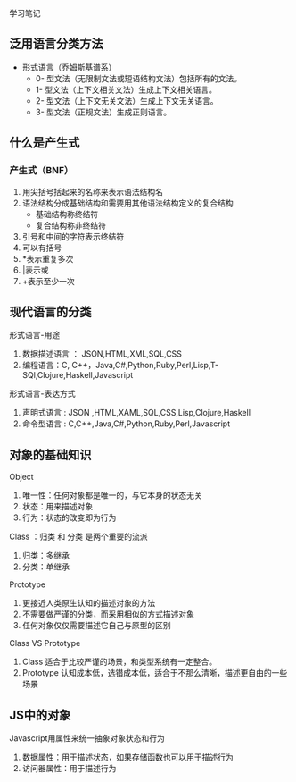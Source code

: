 学习笔记
## 泛用语言分类方法
* 形式语言（乔姆斯基谱系）
  * 0- 型文法（无限制文法或短语结构文法）包括所有的文法。
  * 1- 型文法（上下文相关文法）生成上下文相关语言。
  * 2- 型文法（上下文无关文法）生成上下文无关语言。
  * 3- 型文法（正规文法）生成正则语言。

##  什么是产生式

### 产生式（BNF）
1. 用尖括号括起来的名称来表示语法结构名
2. 语法结构分成基础结构和需要用其他语法结构定义的复合结构
   * 基础结构称终结符
   * 复合结构称非终结符
3. 引号和中间的字符表示终结符
4. 可以有括号
5. *表示重复多次
6. |表示或
7. +表示至少一次


## 现代语言的分类

形式语言-用途
1. 数据描述语言 ： JSON,HTML,XML,SQL,CSS
2. 编程语言：C, C++，Java,C#,Python,Ruby,Perl,Lisp,T-SQl,Clojure,Haskell,Javascript
   
形式语言-表达方式
1. 声明式语言 : JSON ,HTML,XAML,SQL,CSS,Lisp,Clojure,Haskell
2. 命令型语言 : C,C++,Java,C#,Python,Ruby,Perl,Javascript

## 对象的基础知识

Object
1. 唯一性：任何对象都是唯一的，与它本身的状态无关
2. 状态：用来描述对象
3. 行为：状态的改变即为行为

Class ：归类 和 分类 是两个重要的流派
1. 归类：多继承
2. 分类：单继承

Prototype
1. 更接近人类原生认知的描述对象的方法
2. 不需要做严谨的分类，而采用相似的方式描述对象
3. 任何对象仅仅需要描述它自己与原型的区别

Class VS Prototype
1. Class 适合于比较严谨的场景，和类型系统有一定整合。
2. Prototype 认知成本低，选错成本低，适合于不那么清晰，描述更自由的一些场景

## JS中的对象

Javascript用属性来统一抽象对象状态和行为
1. 数据属性：用于描述状态，如果存储函数也可以用于描述行为
2. 访问器属性：用于描述行为
